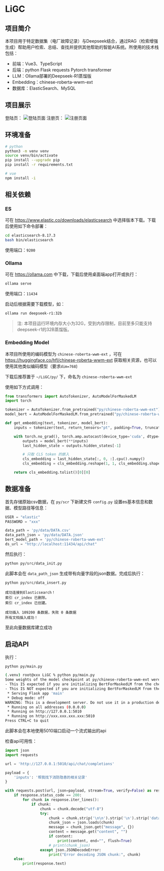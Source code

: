 # LiGC

## 项目简介

本项目用于特定数据集（电厂故障记录）与Deepseek结合，通过RAG（检索增强生成）帮助用户检索、总结、查找并提供其他帮助的智能AI系统。所使用的技术栈包括：

- 前端：Vue3、TypeScript
- 后端：python Flask requests Pytorch transformer
- LLM：Ollama部署的Deepseek-R1蒸馏版
- Embedding：chinese-roberta-wwm-ext
- 数据库：ElasticSearch、MySQL

## 项目展示
登陆页：
![登陆页面](./related_files/login.png)
注册页：
![注册页面](./related_files/register.png)
## 环境准备

```bash
# python
python3 -m venv venv
source venv/bin/activate
pip install --upgrade pip
pip install -r requirements.txt

# vue
npm install -i
```

## 相关依赖

### ES

可在 https://www.elastic.co/downloads/elasticsearch 中选择版本下载。下载后使用如下命令部署：

```bash
cd elasticsearch-8.17.3
bash bin/elasticsearch
```

使用端口：`9200`

### Ollama

可在 https://ollama.com 中下载，下载后使用桌面端app打开或执行：

```bash
ollama serve
```

使用端口：`11434`

启动后根据需要下载模型，如：
```bash
ollama run deepseek-r1:32b
```

> 注: 本项目运行环境内存大小为32G，受到内存限制，目前至多只能支持deepseek-r1的32B蒸馏版。
### Embedding Model

本项目所使用的编码模型为 `chinese-roberta-wwm-ext` ，可在 https://huggingface.co/hfl/chinese-roberta-wwm-ext
获取相关资源，也可以使用其他类似编码模型（要求`dim=768`)

下载后推荐置于 `~/LiGC/py/` 下，命名为 `chinese-roberta-wwm-ext`

使用如下方式调用：
```python
from transformers import AutoTokenizer, AutoModelForMaskedLM
import torch

tokenizer = AutoTokenizer.from_pretrained("py/chinese-roberta-wwm-ext")
model_bert = AutoModelForMaskedLM.from_pretrained("py/chinese-roberta-wwm-ext", output_hidden_states=True)

def get_embedding(text, tokenizer, model_bert):
    inputs = tokenizer(text, return_tensors="pt", padding=True, truncation=True, max_length=256)

    with torch.no_grad(), torch.amp.autocast(device_type='cuda', dtype=torch.float16):
        outputs = model_bert(**inputs)
        last_hidden_state = outputs.hidden_states[-1]

        # 只取 CLS token 的嵌入
        cls_embedding = last_hidden_state[:, 0, :].cpu().numpy()
        cls_embedding = cls_embedding.reshape(1, 1, cls_embedding.shape[1])  # Reshape

    return cls_embedding.tolist()[0][0]
```
## 数据准备

首先存储原始csv数据，在 `py/scr` 下新建文件 `config.py` 设置es基本信息和数据、模型路径等信息：
```python config.py
USER = "elastic"
PASSWORD = "xxx"

data_path = 'py/data/DATA.csv'
data_path_json = 'py/data/DATA.json'
bert_model_path = 'py/chinese-roberta-wwm-ext'
ds_url = "http://localhost:11434/api/chat"
```
然后执行：
```bash
python py/src/data_init.py
```

此脚本会在 `data_path_json` 生成带有向量字段的json数据。完成后执行：

```bash
python py/src/data_insert.py
```

```text
成功连接到Elasticsearch！
索引 cr_index 已删除。
索引 cr_index 已创建。

成功插入 109200 条数据，失败 0 条数据
所有文档插入成功！
```

至此向量数据库建立成功

## 启动API

执行：
```bash
python py/main.py
```

```bash
(.venv) root@xxx LiGC % python py/main.py
Some weights of the model checkpoint at py/chinese-roberta-wwm-ext were not used when initializing BertForMaskedLM: ['bert.pooler.dense.bias', 'bert.pooler.dense.weight', 'cls.seq_relationship.bias', 'cls.seq_relationship.weight']
- This IS expected if you are initializing BertForMaskedLM from the checkpoint of a model trained on another task or with another architecture (e.g. initializing a BertForSequenceClassification model from a BertForPreTraining model).
- This IS NOT expected if you are initializing BertForMaskedLM from the checkpoint of a model that you expect to be exactly identical (initializing a BertForSequenceClassification model from a BertForSequenceClassification model).
 * Serving Flask app 'main'
 * Debug mode: off
WARNING: This is a development server. Do not use it in a production deployment. Use a production WSGI server instead.
 * Running on all addresses (0.0.0.0)
 * Running on http://127.0.0.1:5010
 * Running on http://xxx.xxx.xxx.xxx:5010
Press CTRL+C to quit
```
此脚本会在本地使用5010端口启动一个流式输出的api

检查api可用性：
```python
import json
import requests

url = 'http://127.0.0.1:5010/api/chat/completions'

payload = {
    'inputs': '帮我找下消防隐患的相关记录'
}

with requests.post(url, json=payload, stream=True, verify=False) as response:
    if response.status_code == 200:
        for chunk in response.iter_lines():
            if chunk:
                chunk = chunk.decode("utf-8")
                try:
                    chunk = chunk.strip('\n\n').strip('\n').strip('data:').strip(' ')
                    chunk_json = json.loads(chunk)
                    message = chunk_json.get("message", {})
                    content = message.get("content", "")
                    if content:
                        print(content, end="", flush=True)
                    # print(chunk_json)
                except json.JSONDecodeError:
                    print("Error decoding JSON chunk:", chunk)
    else:
        print(response.text)
```